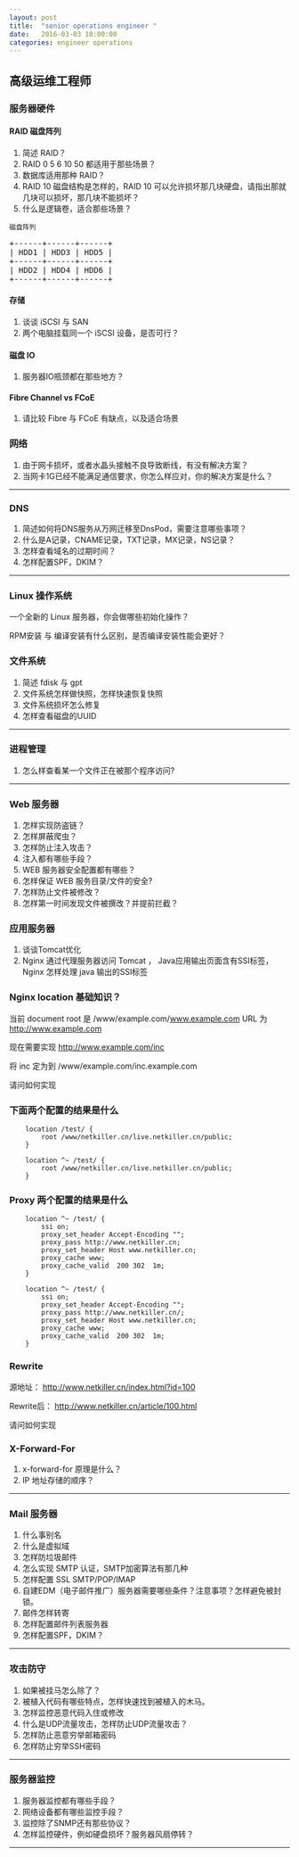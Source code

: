 ```yaml
---
layout: post
title:  "senior operations engineer "
date:   2016-03-03 10:00:00
categories: engineer operations
---
```


高级运维工程师
-----

### 服务器硬件

#### RAID 磁盘阵列

1. 简述 RAID？
1. RAID 0 5 6 10 50 都适用于那些场景？
1. 数据库适用那种 RAID？
1. RAID 10 磁盘结构是怎样的，RAID 10 可以允许损坏那几块硬盘，请指出那就几块可以损坏，那几块不能损坏？
1. 什么是逻辑卷，适合那些场景？

`磁盘阵列`
<pre>
+------+------+------+
| HDD1 | HDD3 | HDD5 |
+------+------+------+
| HDD2 | HDD4 | HDD6 | 
+------+------+------+
</pre>

#### 存储

1. 谈谈 iSCSI 与 SAN
1. 两个电脑挂载同一个 iSCSI 设备，是否可行？

#### 磁盘 IO

1. 服务器IO瓶颈都在那些地方？

#### Fibre Channel vs FCoE

1. 请比较 Fibre 与 FCoE 有缺点，以及适合场景


### 网络

1. 由于网卡损坏，或者水晶头接触不良导致断线，有没有解决方案？
1. 当网卡1G已经不能满足通信要求，你怎么样应对，你的解决方案是什么？



- - -

### DNS

1. 简述如何将DNS服务从万网迁移至DnsPod，需要注意哪些事项？
1. 什么是A记录，CNAME记录，TXT记录，MX记录，NS记录？
1. 怎样查看域名的过期时间？
1. 怎样配置SPF，DKIM？


- - -

### Linux 操作系统

一个全新的 Linux 服务器，你会做哪些初始化操作？

RPM安装 与 编译安装有什么区别，是否编译安装性能会更好？


### 文件系统

1. 简述 fdisk 与 gpt
1. 文件系统怎样做快照，怎样快速恢复快照
1. 文件系统损坏怎么修复
1. 怎样查看磁盘的UUID


- - -

### 进程管理

1. 怎么样查看某一个文件正在被那个程序访问?

- - -

### Web 服务器

1. 怎样实现防盗链？
1. 怎样屏蔽爬虫？
1. 怎样防止注入攻击？
1. 注入都有哪些手段？
1. WEB 服务器安全配置都有哪些？
1. 怎样保证 WEB 服务目录/文件的安全?
1. 怎样防止文件被修改？
1. 怎样第一时间发现文件被撰改？并提前拦截？

### 应用服务器

1. 谈谈Tomcat优化
1. Nginx 通过代理服务器访问 Tomcat ， Java应用输出页面含有SSI标签，Nginx 怎样处理 java 输出的SSI标签

### Nginx location 基础知识？

当前 document root 是 /www/example.com/www.example.com
URL 为 http://www.example.com

现在需要实现 http://www.example.com/inc

将 inc 定为到 /www/example.com/inc.example.com

请问如何实现

### 下面两个配置的结果是什么

```
    location /test/ {
        root /www/netkiller.cn/live.netkiller.cn/public;
    }
```

```
    location ^~ /test/ {
        root /www/netkiller.cn/live.netkiller.cn/public;
    }
```

### Proxy 两个配置的结果是什么

```
	location ^~ /test/ {
        ssi on;
        proxy_set_header Accept-Encoding "";
        proxy_pass http://www.netkiller.cn;
        proxy_set_header Host www.netkiller.cn;
        proxy_cache www;
        proxy_cache_valid  200 302  1m;
    }
```

```
    location ^~ /test/ {
        ssi on;
        proxy_set_header Accept-Encoding "";
        proxy_pass http://www.netkiller.cn/;
        proxy_set_header Host www.netkiller.cn;
        proxy_cache www;
        proxy_cache_valid  200 302  1m;
    }
```

### Rewrite

源地址：
http://www.netkiller.cn/index.html?id=100

Rewrite后：
http://www.netkiller.cn/article/100.html

请问如何实现

### X-Forward-For 

1. x-forward-for 原理是什么？
1. IP 地址存储的顺序？

- - -

### Mail 服务器

1. 什么事别名
1. 什么是虚拟域
1. 怎样防垃圾邮件
1. 怎么实现 SMTP 认证，SMTP加密算法有那几种
1. 怎样配置 SSL SMTP/POP/IMAP
1. 自建EDM（电子邮件推广）服务器需要哪些条件？注意事项？怎样避免被封锁。
1. 邮件怎样转寄
1. 怎样配置邮件列表服务器
1. 怎样配置SPF，DKIM？

- - -

### 攻击防守

1. 如果被挂马怎么除了？
1. 被植入代码有哪些特点，怎样快速找到被植入的木马。
1. 怎样监控恶意代码入住或修改
1. 什么是UDP流量攻击，怎样防止UDP流量攻击？
2. 怎样防止恶意穷举邮箱密码
3. 怎样防止穷举SSH密码



- - -

### 服务器监控

1. 服务器监控都有哪些手段？
1. 网络设备都有哪些监控手段？
1. 监控除了SNMP还有那些协议？
1. 怎样监控硬件，例如硬盘损坏？服务器风扇停转？

- - -